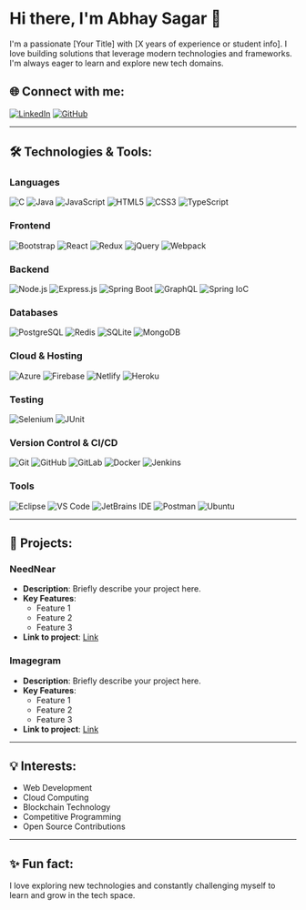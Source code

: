 # Hi there, I'm Abhay Sagar 👋

I'm a passionate [Your Title] with [X years of experience or student info]. I love building solutions that leverage modern technologies and frameworks. I'm always eager to learn and explore new tech domains.

## 🌐 Connect with me:
[![LinkedIn](https://img.shields.io/badge/LinkedIn-0077B5?logo=linkedin&logoColor=white)](https://www.linkedin.com/in/abhay-sagar-759180289/) [![GitHub](https://img.shields.io/badge/GitHub-181717?logo=github&logoColor=white)](https://github.com/abhaysagarofficial)

---

## 🛠 Technologies & Tools:

### Languages
![C](https://img.shields.io/badge/-C-00599C?style=flat-square&logo=c)
![Java](https://img.shields.io/badge/-Java-007396?style=flat-square&logo=java)
![JavaScript](https://img.shields.io/badge/-JavaScript-F7DF1E?style=flat-square&logo=javascript&logoColor=black)
![HTML5](https://img.shields.io/badge/-HTML5-E34F26?style=flat-square&logo=html5&logoColor=white)
![CSS3](https://img.shields.io/badge/-CSS3-1572B6?style=flat-square&logo=css3)
![TypeScript](https://img.shields.io/badge/-TypeScript-007ACC?style=flat-square&logo=typescript)

### Frontend
![Bootstrap](https://img.shields.io/badge/-Bootstrap-563D7C?style=flat-square&logo=bootstrap)
![React](https://img.shields.io/badge/-React-61DAFB?style=flat-square&logo=react&logoColor=black)
![Redux](https://img.shields.io/badge/-Redux-764ABC?style=flat-square&logo=redux)
![jQuery](https://img.shields.io/badge/-jQuery-0769AD?style=flat-square&logo=jquery)
![Webpack](https://img.shields.io/badge/-Webpack-8DD6F9?style=flat-square&logo=webpack)

### Backend
![Node.js](https://img.shields.io/badge/-Node.js-339933?style=flat-square&logo=nodedotjs)
![Express.js](https://img.shields.io/badge/-Express.js-000000?style=flat-square&logo=express)
![Spring Boot](https://img.shields.io/badge/-Spring%20Boot-6DB33F?style=flat-square&logo=springboot)
![GraphQL](https://img.shields.io/badge/-GraphQL-E10098?style=flat-square&logo=graphql)
![Spring IoC](https://img.shields.io/badge/-Spring%20IoC-6DB33F?style=flat-square&logo=spring)

### Databases
![PostgreSQL](https://img.shields.io/badge/-PostgreSQL-336791?style=flat-square&logo=postgresql)
![Redis](https://img.shields.io/badge/-Redis-DC382D?style=flat-square&logo=redis)
![SQLite](https://img.shields.io/badge/-SQLite-003B57?style=flat-square&logo=sqlite)
![MongoDB](https://img.shields.io/badge/-MongoDB-47A248?style=flat-square&logo=mongodb)

### Cloud & Hosting
![Azure](https://img.shields.io/badge/-Microsoft%20Azure-0089D6?style=flat-square&logo=microsoft-azure)
![Firebase](https://img.shields.io/badge/-Firebase-FFCA28?style=flat-square&logo=firebase&logoColor=black)
![Netlify](https://img.shields.io/badge/-Netlify-00C7B7?style=flat-square&logo=netlify)
![Heroku](https://img.shields.io/badge/-Heroku-430098?style=flat-square&logo=heroku)

### Testing
![Selenium](https://img.shields.io/badge/-Selenium-43B02A?style=flat-square&logo=selenium)
![JUnit](https://img.shields.io/badge/-JUnit-25A162?style=flat-square&logo=junit5)

### Version Control & CI/CD
![Git](https://img.shields.io/badge/-Git-F05032?style=flat-square&logo=git&logoColor=white)
![GitHub](https://img.shields.io/badge/-GitHub-181717?style=flat-square&logo=github)
![GitLab](https://img.shields.io/badge/-GitLab-FC6D26?style=flat-square&logo=gitlab)
![Docker](https://img.shields.io/badge/-Docker-2496ED?style=flat-square&logo=docker)
![Jenkins](https://img.shields.io/badge/-Jenkins-D24939?style=flat-square&logo=jenkins)

### Tools
![Eclipse](https://img.shields.io/badge/-Eclipse-2C2255?style=flat-square&logo=eclipse-ide&logoColor=white)
![VS Code](https://img.shields.io/badge/-Visual%20Studio%20Code-007ACC?style=flat-square&logo=visual-studio-code&logoColor=white)
![JetBrains IDE](https://img.shields.io/badge/-JetBrains-000000?style=flat-square&logo=jetbrains)
![Postman](https://img.shields.io/badge/-Postman-FF6C37?style=flat-square&logo=postman)
![Ubuntu](https://img.shields.io/badge/-Ubuntu-E95420?style=flat-square&logo=ubuntu)

---

## 🚀 Projects:

### **NeedNear**
- **Description**: Briefly describe your project here.
- **Key Features**:
  - Feature 1
  - Feature 2
  - Feature 3
- **Link to project**: [Link](#)

### **Imagegram**
- **Description**: Briefly describe your project here.
- **Key Features**:
  - Feature 1
  - Feature 2
  - Feature 3
- **Link to project**: [Link](#)

---

## 💡 Interests:
- Web Development
- Cloud Computing
- Blockchain Technology
- Competitive Programming
- Open Source Contributions

---

## ✨ Fun fact:
I love exploring new technologies and constantly challenging myself to learn and grow in the tech space.

















